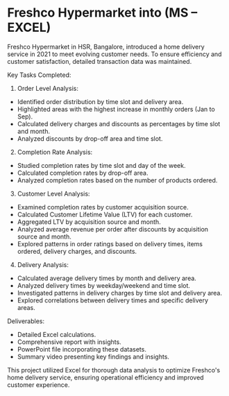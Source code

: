 # Freshco Hypermarket into (MS – EXCEL)
Freshco Hypermarket in HSR, Bangalore, introduced a home delivery service in 2021 to meet evolving customer needs. To ensure efficiency and customer satisfaction, detailed transaction data was maintained.

Key Tasks Completed:

1. Order Level Analysis:
 - Identified order distribution by time slot and delivery area.
 - Highlighted areas with the highest increase in monthly orders (Jan to Sep).
 - Calculated delivery charges and discounts as percentages by time slot and month.
 - Analyzed discounts by drop-off area and time slot.

2. Completion Rate Analysis:
 - Studied completion rates by time slot and day of the week.
 - Calculated completion rates by drop-off area.
 - Analyzed completion rates based on the number of products ordered.

3. Customer Level Analysis:
 - Examined completion rates by customer acquisition source.
 - Calculated Customer Lifetime Value (LTV) for each customer.
 - Aggregated LTV by acquisition source and month.
 - Analyzed average revenue per order after discounts by acquisition source and month.
 - Explored patterns in order ratings based on delivery times, items ordered, delivery charges, and discounts.

4. Delivery Analysis:
 - Calculated average delivery times by month and delivery area.
 - Analyzed delivery times by weekday/weekend and time slot.
 - Investigated patterns in delivery charges by time slot and delivery area.
 - Explored correlations between delivery times and specific delivery areas.

Deliverables:
- Detailed Excel calculations.
- Comprehensive report with insights.
- PowerPoint file incorporating these datasets.
- Summary video presenting key findings and insights.

This project utilized Excel for thorough data analysis to optimize Freshco's home delivery service, ensuring operational efficiency and improved customer experience.
